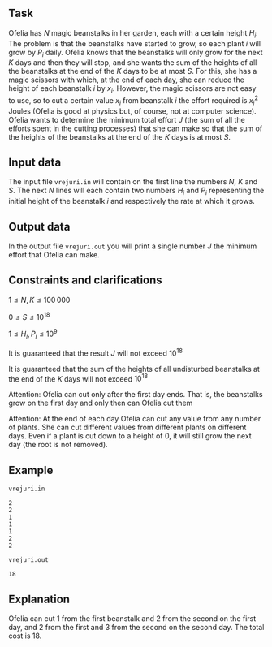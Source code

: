 ## Task

Ofelia has $N$ magic beanstalks in her garden, each with a certain height $H_i$. The problem is that the beanstalks have started to grow, so each plant $i$ will grow by $P_i$ daily. Ofelia knows that the beanstalks will only grow for the next $K$ days and then they will stop, and she wants the sum of the heights of all the beanstalks at the end of the $K$ days to be at most $S$. For this, she has a magic scissors with which, at the end of each day, she can reduce the height of each beanstalk $i$ by $x_i$. However, the magic scissors are not easy to use, so to cut a certain value $x_i$ from beanstalk $i$ the effort required is $x_i^2$ Joules (Ofelia is good at physics but, of course, not at computer science). Ofelia wants to determine the minimum total effort $J$ (the sum of all the efforts spent in the cutting processes) that she can make so that the sum of the heights of the beanstalks at the end of the $K$ days is at most $S$.

## Input data

The input file `vrejuri.in` will contain on the first line the numbers $N$, $K$ and $S$. The next $N$ lines will each contain two numbers $H_i$ and $P_i$ representing the initial height of the beanstalk $i$ and respectively the rate at which it grows.

## Output data

In the output file `vrejuri.out` you will print a single number $J$ the minimum effort that Ofelia can make.

## Constraints and clarifications

$1 \leq N, K \leq 100 \, 000$

$0 \leq S \leq 10^{18}$

$1 \leq H_i, P_i \leq 10^9$

It is guaranteed that the result $J$ will not exceed $10^{18}$

It is guaranteed that the sum of the heights of all undisturbed beanstalks at the end of the $K$ days will not exceed $10^{18}$

Attention: Ofelia can cut only after the first day ends. That is, the beanstalks grow on the first day and only then can Ofelia cut them

Attention: At the end of each day Ofelia can cut any value from any number of plants. She can cut different values from different plants on different days. Even if a plant is cut down to a height of $0$, it will still grow the next day (the root is not removed).

## Example

`vrejuri.in` 
```
2 
2 
1 
1 
1 
2 
2 
``` 

`vrejuri.out` 
```
18
```

## Explanation

Ofelia can cut $1$ from the first beanstalk and $2$ from the second on the first day, and $2$ from the first and $3$ from the second on the second day. The total cost is $18$.